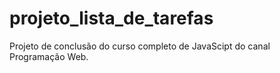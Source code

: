 # projeto_lista_de_tarefas
Projeto de conclusão do curso completo de JavaScipt do canal Programação Web.
